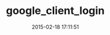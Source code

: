 ---
layout: post
title:  "google_client_login"
repo:   "fortuity/google_client_login"
date:   2015-02-18 17:11:51
gemurl: http://github.com/fortuity/google_client_login
---